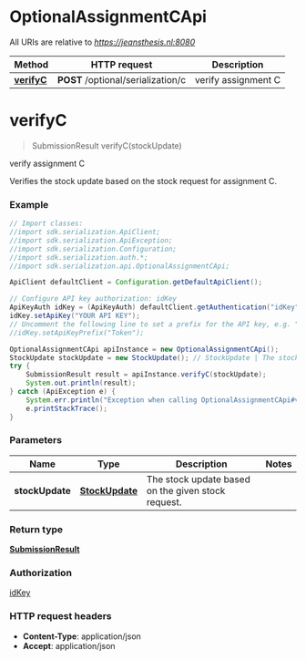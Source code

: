 # OptionalAssignmentCApi

All URIs are relative to *https://jeansthesis.nl:8080*

Method | HTTP request | Description
------------- | ------------- | -------------
[**verifyC**](OptionalAssignmentCApi.md#verifyC) | **POST** /optional/serialization/c | verify assignment C


<a name="verifyC"></a>
# **verifyC**
> SubmissionResult verifyC(stockUpdate)

verify assignment C

Verifies the stock update based on the stock request for assignment C.

### Example
```java
// Import classes:
//import sdk.serialization.ApiClient;
//import sdk.serialization.ApiException;
//import sdk.serialization.Configuration;
//import sdk.serialization.auth.*;
//import sdk.serialization.api.OptionalAssignmentCApi;

ApiClient defaultClient = Configuration.getDefaultApiClient();

// Configure API key authorization: idKey
ApiKeyAuth idKey = (ApiKeyAuth) defaultClient.getAuthentication("idKey");
idKey.setApiKey("YOUR API KEY");
// Uncomment the following line to set a prefix for the API key, e.g. "Token" (defaults to null)
//idKey.setApiKeyPrefix("Token");

OptionalAssignmentCApi apiInstance = new OptionalAssignmentCApi();
StockUpdate stockUpdate = new StockUpdate(); // StockUpdate | The stock update based on the given stock request.
try {
    SubmissionResult result = apiInstance.verifyC(stockUpdate);
    System.out.println(result);
} catch (ApiException e) {
    System.err.println("Exception when calling OptionalAssignmentCApi#verifyC");
    e.printStackTrace();
}
```

### Parameters

Name | Type | Description  | Notes
------------- | ------------- | ------------- | -------------
 **stockUpdate** | [**StockUpdate**](StockUpdate.md)| The stock update based on the given stock request. |

### Return type

[**SubmissionResult**](SubmissionResult.md)

### Authorization

[idKey](../README.md#idKey)

### HTTP request headers

 - **Content-Type**: application/json
 - **Accept**: application/json

